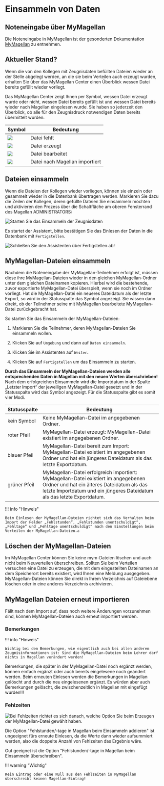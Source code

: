 # Einsammeln von Daten

## Noteneingabe über MyMagellan

Die Noteneingabe in MyMagellan ist der gesonderten Dokumentation [MyMagellan](https://doc.mymagellan.stueber.de/) zu entnehmen.

## Aktueller Stand?

Wenn die von den Kollegen mit Zeugnisdaten befüllten Dateien wieder an der Stelle abgelegt werden, an die sie beim Verteilen auch erzeugt wurden, erhalten Sie über das MyMagellan Center einen Überblick wessen Datei bereits gefüllt wieder vorliegt. 

Das MyMagellan Center zeigt Ihnen per Symbol, wessen Datei erzeugt wurde oder nicht, wessen Datei bereits gefüllt ist und wessen Datei bereits wieder nach Magellan eingelesen wurde. Sie haben so jederzeit den Überblick, ob alle für den Zeugnisdruck notwendigen Daten bereits übermittelt wurden.


|Symbol | Bedeutung |
|--|-- |
| <img src="/assets/images/mymagellan/close-circle-red.png"> | Datei fehlt |
| <img src="/assets/images/mymagellan/export.png"> | Datei erzeugt |
| <img src="/assets/images/mymagellan/pencil-blue.png"> | Datei bearbeitet |
| <img src="/assets/images/mymagellan/import-green.png">  | Datei nach Magellan importiert |

## Dateien einsammeln

Wenn die Dateien der Kollegen wieder vorliegen, können sie einzeln oder gesammelt wieder in die Datenbank übertragen werden. Markieren Sie dazu die Zeilen der Kollegen, deren gefüllte Dateien Sie einsammeln möchten und aktivieren den Prozess über die Schaltfläche am oberen Fensterrand des Magellan ADMINISTRATORS:


![Starten Sie das Einsammeln der Zeugnisdaten](/assets/images/mymagellan/22.png)

Es startet der Assistent, bitte bestätigen Sie das Einlesen der Daten in die Datenbank mit `Fertigstellen`.

![Schließen Sie den Assistenten über `Fertigstellen` ab!](/assets/images/mymagellan/23.png)

## MyMagellan-Dateien einsammeln

Nachdem die Noteneingabe der MyMagellan-Teilnehmer erfolgt ist, müssen diese ihre MyMagellan-Dateien wieder in den gleichen MyMagellan-Ordner unter dem gleichen Dateinamen kopieren. Hierbei wird die bestehende, zuvor exportierte MyMagellan-Datei überspielt, wenn sie noch im Ordner vorliegt. Hat die MyMagellan-Datei ein neueres Dateidatum als der letzte Export, so wird in der Statusspalte das Symbol angezeigt. Sie wissen dann direkt, ob der Teilnehmer seine mit MyMagellan bearbeitete MyMagellan-Datei zurückgebracht hat.

So starten Sie das Einsammeln der MyMagellan-Dateien:

1. Markieren Sie die Teilnehmer, deren MyMagellan-Dateien Sie einsammeln wollen.

2. Klicken Sie auf `Umgebung` und dann auf `Daten einsammeln`.

3. Klicken Sie im Assistenten auf `Weiter`.

4. Klicken Sie auf `Fertigstellen` um das Einsammeln zu starten.

**Durch das Einsammeln der MyMagellan-Dateien werden alle entsprechenden Daten in Magellan mit den neuen Werten überschrieben!** Nach dem erfolgreichen Einsammeln wird die Importdatum in der Spalte „Letzter Import“ der jeweiligen MyMagellan-Datei gesetzt und in der Statusspalte wird das Symbol angezeigt. Für die Statusspalte gibt es somit vier Modi.

Statusspalte |Bedeutung
--|--
kein Symbol |Keine MyMagellan-Datei im angegebenen Ordner.
roter Pfeil|MyMagellan-Datei erzeugt: MyMagellan-Datei existiert im angegebenen Ordner.
blauer Pfeil|MyMagellan-Datei bereit zum Import: MyMagellan-Datei existiert im angegebenen Ordner und hat ein jüngeres Dateidatum als das letzte Exportdatum.
grüner Pfeil|MyMagellan-Datei erfolgreich importiert: MyMagellan-Datei existiert im angegebenen Ordner und hat ein älteres Dateidatum als das letzte Importdatum und ein jüngeres Dateidatum als das letzte Exportdatum.

!!! info "Hinweis"

	Beim Einlesen der MyMagellan-Dateien richtet sich das Verhalten beim Import der Felder „Fehlstunden“, „Fehlstunden unentschuldigt“, „Fehltage“ und „Fehltage unentschuldigt“ nach den Einstellungen beim Verteilen der MyMagellan-Dateien.a

## Löschen der MyMagellan-Dateien

Im MyMagellan Center können Sie keine mym-Dateien löschen und auch nicht beim Neuverteilen überschreiben. Sollten Sie beim Verteilen versuchen eine Datei zu erzeugen, die mit dem eingestellten Dateinamen an dem Speicherort bereits existiert, wird Ihnen eine Meldung ausgegeben. 
MyMagellan-Dateien können Sie direkt in Ihrem Verzeichnis auf Dateiebene löschen oder in eine anderes Verzeichnis archivieren.

## MyMagellan Dateien erneut importieren

Fällt nach dem Import auf, dass noch weitere Änderungen vorzunehmen sind, können MyMagellan-Dateien auch erneut importiert werden.

### Bemerkungen

!!! info "Hinweis"

	Wichtig bei den Bemerkungen, wie eigentlich auch bei allen anderen Zeugnisinformationen ist: Sind die MyMagellan-Dateien beim Lehrer darf nichts in Magellan verändert werden!

Bemerkungen, die später in der MyMagellan-Datei noch ergänzt werden, können einfach ergänzt oder auch bereits eingelesene noch geändert werden.
Beim erneuten Einlesen werden die Bemerkungen in Magellan gelöscht und durch die neu eingelesenen ergänzt. Es würden aber auch Bemerkungen gelöscht, die zwischenzeitlich in Magellan mit eingefügt wurden!!!

### Fehlzeiten

![Bei Fehlzeiten richtet es sich danach, welche Option Sie beim Erzeugen der MyMagellan-Datei gewählt haben.](/assets/images/mymagellan/mym_13.fehlzeitoptionen.png)

Die Option "Fehlstunden/-tage in Magellan beim Einsammeln addieren" ist ungeeignet fürs erneute Einlesen, da die Werte dann wieder aufsummiert werden, also die doppelte Anzahl von Fehlzeiten das Ergebnis wäre.

Gut geeignet ist die Option "Fehlstunden/-tage in Magellan beim Einsammeln überschreiben".

!!! warning "Wichtig"

	Kein Eintrag oder eine Null aus den Fehlzeiten in MyMagellan überschreibt keinen Magellan-Eintrag!
